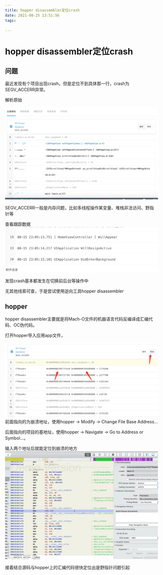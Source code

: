```yaml
---
title: hopper disassembler定位crash
date: 2021-08-25 13:51:56
tags:

---
```


# hopper disassembler定位crash

## 问题

最近发现有个项目出现crash，但是定位不到具体那一行，crash为SEGV_ACCERR异常。

解析原始

![3236859-f87a1287a3ae4784.png](../image/3236859-f87a1287a3ae4784.png.webp)

SEGV_ACCERR一般是内存问题，比如多线程操作某变量、堆栈非法访问、野指针等



查看跟踪数据
![[3236859-80ddaa93111d1cf1.png.webp]](../image/3236859-80ddaa93111d1cf1.png.webp)

发现crash基本都发生在切换前后台等操作中

无其他线索可查，于是尝试使用逆向工具hopper disassembler

## hopper

hopper disassembler主要就是将Mach-O文件的机器语言代码反编译成汇编代码、OC伪代码。

打开hopper导入应用app文件，

![[3236859-b71f6c28c7a1b6ae.png.webp]](../image/3236859-b71f6c28c7a1b6ae.png.webp)
前面指向的为崩溃地址，使用hopper -> Modify -> Change File Base Address...

后面指向的项目的基地址，使用hopper -> Navigate -> Go to Address or Symbol...。

输入两个地址后就能定位到崩溃的地方
![[3236859-8eae0dd1c1c7c3ac.png.webp]](../image/3236859-8eae0dd1c1c7c3ac.png.webp)

接着结合源码与hopper上的汇编代码很快定位出是野指针问题引起